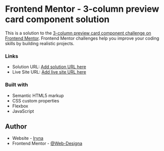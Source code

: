 
# Frontend Mentor - 3-column preview card component solution

This is a solution to the [3-column preview card component challenge on Frontend Mentor](https://www.frontendmentor.io/challenges/3column-preview-card-component-pH92eAR2-). Frontend Mentor challenges help you improve your coding skills by building realistic projects.

### Links

- Solution URL: [Add solution URL here](https://github.com/Web-Designa/Pricing-component-with-toggle)
- Live Site URL: [Add live site URL here](https://web-designa.github.io/Pricing-component-with-toggle/)

### Built with

- Semantic HTML5 markup
- CSS custom properties
- Flexbox
- JavaScript

## Author

- Website - [Iryna](https://github.com/Web-Designa)
- Frontend Mentor - [@Web-Designa](https://www.frontendmentor.io/profile/Web-Designa)

